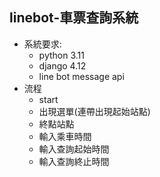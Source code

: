## linebot-車票查詢系統

- 系統要求:
    - python 3.11
    - django 4.12
    - line bot message api
- 流程
    - start
    - 出現選單(連帶出現起始站點)
    - 終點站點
    - 輸入乘車時間
    - 輸入查詢起始時間
    - 輸入查詢終止時間